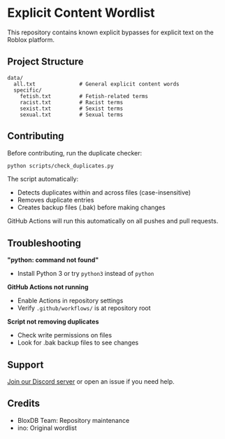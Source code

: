 # Explicit Content Wordlist

This repository contains known explicit bypasses for explicit text on the Roblox platform.

## Project Structure

```
data/
  all.txt              # General explicit content words
  specific/
    fetish.txt         # Fetish-related terms
    racist.txt         # Racist terms
    sexist.txt         # Sexist terms
    sexual.txt         # Sexual terms
```

## Contributing

Before contributing, run the duplicate checker:

```bash
python scripts/check_duplicates.py
```

The script automatically:
- Detects duplicates within and across files (case-insensitive)
- Removes duplicate entries
- Creates backup files (.bak) before making changes

GitHub Actions will run this automatically on all pushes and pull requests.

## Troubleshooting

**"python: command not found"**
- Install Python 3 or try `python3` instead of `python`

**GitHub Actions not running**
- Enable Actions in repository settings
- Verify `.github/workflows/` is at repository root

**Script not removing duplicates**
- Check write permissions on files
- Look for .bak backup files to see changes

## Support

[Join our Discord server](https://discord.blox.wtf) or open an issue if you need help.

## Credits

- BloxDB Team: Repository maintenance
- ino: Original wordlist
